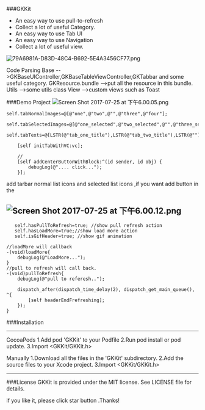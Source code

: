 ###GKKit

- An easy way to use pull-to-refresh
- Collect a lot of useful Category.
- An easy way to use Tab UI 
- An easy way to use Navigation 
- Collect a lot of useful view.

![79A6981A-D83D-48C4-B692-5E4A3456CF77.png](http://upload-images.jianshu.io/upload_images/2155810-0cd9ee94a9f87fc2.png?imageMogr2/auto-orient/strip%7CimageView2/2/w/480)

Code Parsing
Base -->GKBaseUIController,GKBaseTableViewController,GKTabbar and some useful category.
GKResource.bundle -->put all the resource  in this bundle.
Utils -->some utils class
View -->custom views such as Toast

###Demo Project
![Screen Shot 2017-07-25 at 下午6.00.05.png](http://upload-images.jianshu.io/upload_images/2155810-8d15ed0ec0b5596e.png?imageMogr2/auto-orient/strip%7CimageView2/2/w/480)

```
self.tabNormalImages=@[@"one",@"two",@"",@"three",@"four"];
    self.tabSelectedImages=@[@"one_selected",@"two_selected",@"",@"three_selected",@"four_selected"];
    self.tabTexts=@[LSTR(@"tab_one_title"),LSTR(@"tab_two_title"),LSTR(@""),LSTR(@"tab_three_title"),LSTR(@"tab_four_title")];
    
    [self initTabWithVC:vc];
    
    //
    [self addCenterButtonWithBlock:^(id sender, id obj) {
        debugLog(@".... click...");
    }];
```

add tarbar normal  list icons and selected list icons ,if you want add button in the 

![Screen Shot 2017-07-25 at 下午6.00.12.png](http://upload-images.jianshu.io/upload_images/2155810-ca63021f07d4c909.png?imageMogr2/auto-orient/strip%7CimageView2/2/w/480)
-------


```
   self.hasPullToRefresh=true; //show pull refresh action
   self.hasLoadMore=true;//show load more action
   self.isGifHeader=true; //show gif animation

//loadMore will callback
-(void)loadMore{
    debugLog(@"LoadMore...");
}
//pull to refresh will call back.
-(void)pullToRefresh{
    debugLog(@"pull to referesh..");
    
    dispatch_after(dispatch_time_delay(2), dispatch_get_main_queue(), ^{
        [self headerEndFrefreshing];
    });
}
```


###Installation

--------

CocoaPods
1.Add pod 'GKKit' to your Podfile
2.Run pod install or pod update.
3.Import <GKKit/GKKit.h>

Manually
1.Download all the files in the 'GKKit' subdirectory.
2.Add the source files to your Xcode project.
3.Import <GKKit/GKKit.h>


--------
###License
GKKit is provided under the MIT license. See LICENSE file for details.


if you like it, please click star button .Thanks!
